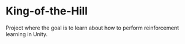 # King-of-the-Hill
Project where the goal is to learn about how to perform reinforcement learning in Unity.
